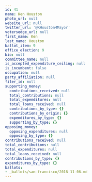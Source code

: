 ```yaml
---
id: 41
name: Ken Houston
photo_url: null
website_url: null
twitter_url: '@KHouston4Mayor'
votersedge_url: null
first_name: Ken
last_name: Houston
ballot_item: 9
office_election: 9
bio: null
committee_name: null
is_accepted_expenditure_ceiling: null
is_incumbent: false
occupation: null
party_affiliation: null
filer_id: null
supporting_money:
  contributions_received: null
  total_contributions: null
  total_expenditures: null
  total_loans_received: null
  contributions_by_type: {}
  contributions_by_origin: {}
  expenditures_by_type: {}
  supporting_by_type: {}
opposing_money:
  opposing_expenditures: null
  opposing_by_type: {}
contributions_received: null
total_contributions: null
total_expenditures: null
total_loans_received: null
contributions_by_type: {}
expenditures_by_type: {}
ballots:
- _ballots/san-francisco/2018-11-06.md
---
```

